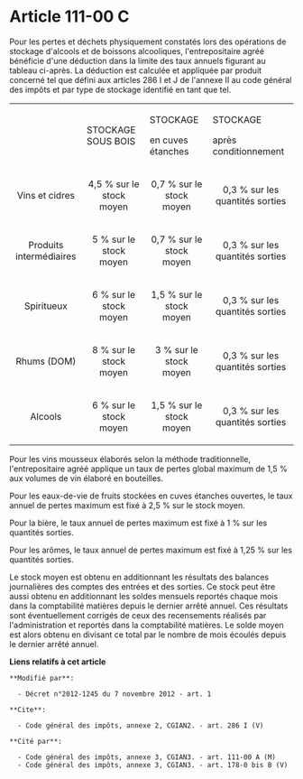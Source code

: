 # Article 111-00 C

Pour les pertes et déchets physiquement constatés lors des opérations de stockage d'alcools et de boissons alcooliques,
l'entrepositaire agréé bénéficie d'une déduction dans la limite des taux annuels figurant au tableau ci-après. La déduction
est calculée et appliquée par produit concerné tel que défini aux articles 286 I et J de l'annexe II au code général des
impôts et par type de stockage identifié en tant que tel. 

<table>
  <tbody>
    <tr>
      <td>
      </td><td>

STOCKAGE SOUS BOIS 

</td>
      <td>

STOCKAGE 

en cuves étanches 

</td>
      <td colspan="2">

STOCKAGE 

après conditionnement 

</td>
    </tr>
    <tr>
      <td align="center">

Vins et cidres 

</td>
      <td align="center">

4,5 % sur le stock moyen 

</td>
      <td align="center">

0,7 % sur le stock moyen 

</td>
      <td align="center">

0,3 % sur les quantités sorties 

</td>
    </tr>
    <tr>
      <td align="center">

Produits intermédiaires 

</td>
      <td align="center">

5 % sur le stock moyen 

</td>
      <td align="center">

0,7 % sur le stock moyen 

</td>
      <td align="center">

0,3 % sur les quantités sorties 

</td>
    </tr>
    <tr>
      <td align="center">

Spiritueux 

</td>
      <td align="center">

6 % sur le stock moyen 

</td>
      <td align="center">

1,5 % sur le stock moyen 

</td>
      <td align="center">

0,3 % sur les quantités sorties 

</td>
    </tr>
    <tr>
      <td align="center">

Rhums (DOM) 

</td>
      <td align="center">

8 % sur le stock moyen 

</td>
      <td align="center">

3 % sur le stock moyen 

</td>
      <td align="center">

0,3 % sur les quantités sorties 

</td>
    </tr>
    <tr>
      <td align="center">

Alcools 

</td>
      <td align="center">

6 % sur le stock moyen 

</td>
      <td align="center">

1,5 % sur le stock moyen 

</td>
      <td align="center">

0,3 % sur les quantités sorties 

</td>
    </tr>
  </tbody>
</table>

Pour les vins mousseux élaborés selon la méthode traditionnelle, l'entrepositaire agréé applique un taux de pertes global
maximum de 1,5 % aux volumes de vin élaboré en bouteilles. 

Pour les eaux-de-vie de fruits stockées en cuves étanches ouvertes, le taux annuel de pertes maximum est fixé à 2,5 % sur le
stock moyen. 

Pour la bière, le taux annuel de pertes maximum est fixé à 1 % sur les quantités sorties. 

Pour les arômes, le taux annuel de pertes maximum est fixé à 1,25 % sur les quantités sorties. 

Le stock moyen est obtenu en additionnant les résultats des balances journalières des comptes des entrées et des sorties. Ce
stock peut être aussi obtenu en additionnant les soldes mensuels reportés chaque mois dans la comptabilité matières depuis le
dernier arrêté annuel. Ces résultats sont éventuellement corrigés de ceux des recensements réalisés par l'administration et
reportés dans la comptabilité matières. Le solde moyen est alors obtenu en divisant ce total par le nombre de mois écoulés
depuis le dernier arrêté annuel.

**Liens relatifs à cet article**

	**Modifié par**:

	  - Décret n°2012-1245 du 7 novembre 2012 - art. 1

	**Cite**:

	  - Code général des impôts, annexe 2, CGIAN2. - art. 286 I (V)

	**Cité par**:

	  - Code général des impôts, annexe 3, CGIAN3. - art. 111-00 A (M)
	  - Code général des impôts, annexe 3, CGIAN3. - art. 178-0 bis B (V)
